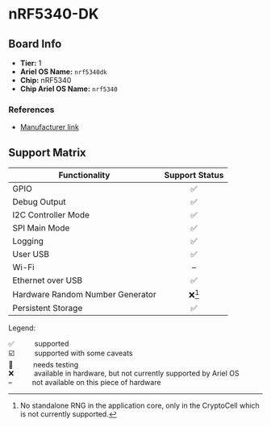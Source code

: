 # nRF5340-DK

## Board Info

- **Tier:** 1
- **Ariel OS Name:** `nrf5340dk`
- **Chip:** nRF5340
- **Chip Ariel OS Name:** `nrf5340`

### References

- [Manufacturer link](https://web.archive.org/web/20250115224621/https://www.nordicsemi.com/Products/Development-hardware/nrf5340-dk)

## Support Matrix

|Functionality|Support Status|
|---|:---:|
|GPIO|<span title="supported">✅</span>|
|Debug Output|<span title="supported">✅</span>|
|I2C Controller Mode|<span title="supported">✅</span>|
|SPI Main Mode|<span title="supported">✅</span>|
|Logging|<span title="supported">✅</span>|
|User USB|<span title="supported">✅</span>|
|Wi-Fi|<span title="not available on this piece of hardware">–</span>|
|Ethernet over USB|<span title="supported">✅</span>|
|Hardware Random Number Generator|<span title="available in hardware, but not currently supported by Ariel OS">❌</span>[^no-standalone-rng-in-the-application-core-only-in-the-cryptocell-which-is-not-currently-supported]|
|Persistent Storage|<span title="supported">✅</span>|

<p>Legend:</p>

<dl>
  <div>
    <dt>✅</dt><dd>supported</dd>
  </div>
  <div>
    <dt>☑️</dt><dd>supported with some caveats</dd>
  </div>
  <div>
    <dt>🚦</dt><dd>needs testing</dd>
  </div>
  <div>
    <dt>❌</dt><dd>available in hardware, but not currently supported by Ariel OS</dd>
  </div>
  <div>
    <dt>–</dt><dd>not available on this piece of hardware</dd>
  </div>
</dl>
<style>
dt, dd {
  display: inline;
}
</style>

[^no-standalone-rng-in-the-application-core-only-in-the-cryptocell-which-is-not-currently-supported]: No standalone RNG in the application core, only in the CryptoCell which is not currently supported.
